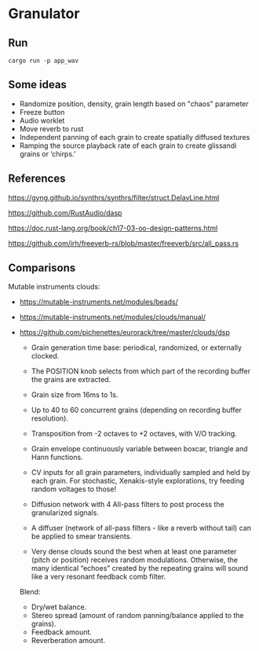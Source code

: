 # Granulator

## Run

```
cargo run -p app_wav
```

## Some ideas

- Randomize position, density, grain length based on "chaos" parameter
- Freeze button
- Audio worklet
- Move reverb to rust
- Independent panning of each grain to create spatially diffused textures
- Ramping the source playback rate of each grain to create glissandi grains or ‘chirps.’

## References

https://gyng.github.io/synthrs/synthrs/filter/struct.DelayLine.html

https://github.com/RustAudio/dasp

https://doc.rust-lang.org/book/ch17-03-oo-design-patterns.html

https://github.com/irh/freeverb-rs/blob/master/freeverb/src/all_pass.rs

## Comparisons

Mutable instruments clouds:

- https://mutable-instruments.net/modules/beads/
- https://mutable-instruments.net/modules/clouds/manual/
- https://github.com/pichenettes/eurorack/tree/master/clouds/dsp

  - Grain generation time base: periodical, randomized, or externally clocked.
  - The POSITION knob selects from which part of the recording buffer the grains are extracted.
  - Grain size from 16ms to 1s.
  - Up to 40 to 60 concurrent grains (depending on recording buffer resolution).
  - Transposition from -2 octaves to +2 octaves, with V/O tracking.
  - Grain envelope continuously variable between boxcar, triangle and Hann functions.
  - CV inputs for all grain parameters, individually sampled and held by each grain. For stochastic, Xenakis-style explorations, try feeding random voltages to those!
  - Diffusion network with 4 All-pass filters to post process the granularized signals.

  - A diffuser (network of all-pass filters - like a reverb without tail) can be applied to smear transients.
  - Very dense clouds sound the best when at least one parameter (pitch or position) receives random modulations. Otherwise, the many identical “echoes” created by the repeating grains will sound like a very resonant feedback comb filter.

  Blend:

  - Dry/wet balance.
  - Stereo spread (amount of random panning/balance applied to the grains).
  - Feedback amount.
  - Reverberation amount.
